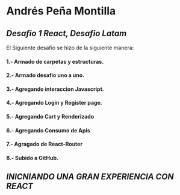 # Andrés Peña Montilla
## _Desafio 1 React, Desafio Latam_

El Siguiente desafio se hizo de la siguiente manera:
#### 1.- Armado de carpetas y estructuras.
#### 2.- Armado desafio uno a uno.
#### 3.- Agregando interaccion Javascript.
#### 4.- Agregando Login y Register page.
#### 5.- Agregando Cart y Renderizado
#### 6.- Agregando Consumo de Apis
#### 7.- Agragado de React-Router
#### 8.- Subido a GitHub.


## _INICNIANDO UNA GRAN EXPERIENCIA CON REACT_
